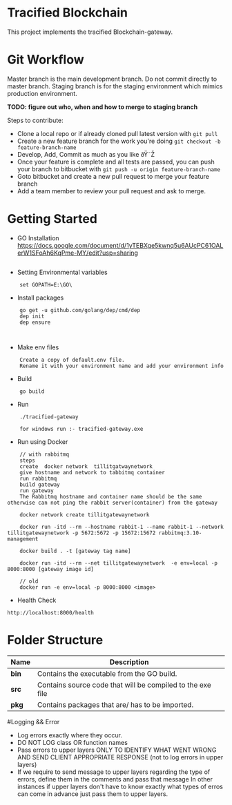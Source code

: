 # Tracified Blockchain

This project implements the tracified Blockchain-gateway.

# Git Workflow

Master branch is the main development branch. Do not commit directly to master branch.
Staging branch is for the staging environment which mimics production environment.

**TODO: figure out who, when and how to merge to staging branch**


Steps to contribute:

- Clone a local repo or if already cloned pull latest version with `git pull`
- Create a new feature branch for the work you're doing `git checkout -b feature-branch-name`
- Develop, Add, Commit as much as you like ðŸ˜Ž 
- Once your feature is complete and all tests are passed, you can push your branch to bitbucket with `git push -u origin feature-branch-name`
- Goto bitbucket and create a new pull request to merge your feature branch
- Add a team member to review your pull request and ask to merge.

# Getting Started

- GO Installation
    https://docs.google.com/document/d/1yTEBXge5kwnq5u6AUcPC61OALerW1SFoAh6KqPme-MY/edit?usp=sharing
```
```
- Setting Environmental variables

```
    set GOPATH=E:\GO\
```

- Install packages

```
    go get -u github.com/golang/dep/cmd/dep
    dep init
    dep ensure

   
```
- Make env files 

```
    Create a copy of default.env file.
    Rename it with your environment name and add your environment info
```

- Build 

```
    go build
```

- Run

```
    ./tracified-gateway

    for windows run :- tracified-gateway.exe
```

- Run using Docker

``` 
    // with rabbitmq
    steps
    create  docker network  tillitgatwaynetwork
    give hostname and network to tabbitmq container
    run rabbitmq
    build gateway 
    run gateway
    The Rabbitmq hostname and container name should be the same otherwise can not ping the rabbit server(container) from the gateway

    docker network create tillitgatewaynetwork

    docker run -itd --rm --hostname rabbit-1 --name rabbit-1 --network tillitgatewaynetwork -p 5672:5672 -p 15672:15672 rabbitmq:3.10-management

    docker build . -t [gateway tag name]

    docker run -itd --rm --net tillitgatewaynetwork  -e env=local -p 8000:8000 [gateway image id] 

    // old
    docker run -e env=local -p 8000:8000 <image>
```

- Health Check
```
http://localhost:8000/health

```

# Folder Structure

| Name | Description |
| ------------------------ | ----------------------------------------------------------------- |
| **bin**                  | Contains the executable from the GO build.                        |
| **src**                  | Contains source code that will be compiled to the exe file        |                
| **pkg**                  | Contains packages that are/ has to be imported.                   |

#Logging && Error
  - Log errors exactly where they occur.
  - DO NOT LOG class OR function names
  - Pass errors to upper layers ONLY TO IDENTIFY WHAT WENT WRONG AND SEND CLIENT APPROPRIATE RESPONSE (not to log errors in upper layers)
  - If we require to send message to upper layers regarding the type of errors, define them in the comments and pass that message In other instances if upper layers don't have to know exactly what types of erros can come in advance just pass them to upper layers.
